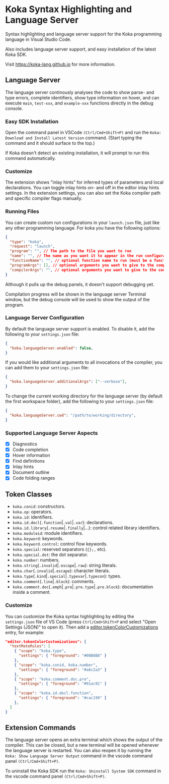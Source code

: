# Koka Syntax Highlighting and Language Server

Syntax highlighting and language server support for the
Koka programming language in Visual Studio Code.

Also includes language server support, and easy installation of the latest Koka SDK.

Visit <https://koka-lang.github.io> for more information.

## Language Server

The language server continously analyses the code to show
parse- and type errors, complete identifiers,
show type information on hover, and
can execute `main`, `test-xxx`, and `example-xxx` functions
directly in the debug console.

### Easy SDK Installation
Open the command panel in VSCode `(Ctrl/Cmd+Shift+P)` and run the `Koka: Download and Install Latest Version` command. (Start typing the command and it should surface to the top.)

If Koka doesn't detect an existing installation, it will prompt to run this command automatically.

### Customize

The extension shows "inlay hints" for inferred types of parameters
and local declarations. You can toggle inlay hints on- and
off in the editor inlay hints settings.
In the extension settings, you can also set the Koka compiler
path and specific compiler flags manually.

### Running Files

You can create custom run configurations in your `launch.json` file, just like any other programming language.
For koka you have the following options:
```json
{
  "type": "koka",
  "request": "launch",
  "program": "", // The path to the file you want to run
  "name": "", // The name as you want it to appear in the run configurations dropdown
  "functionName": "", // optional function name to run (must be a function that doesn't use any effects other than io effects and returns a showable value)
  "programArgs": [], // optional arguments you want to give to the compiled program
  "compilerArgs": "", // optional arguments you want to give to the compiler (e.g. --verbose or -O2)
}
```

Although it pulls up the debug panels, it doesn't support debugging yet.

Compilation progress will be shown in the language server Terminal window, but the debug console will be used to show the output of the program.


### Language Server Configuration

By default the language server support is enabled. To disable it, add the following to your `settings.json` file:
```json
{
  "koka.languageServer.enabled": false,
}
```

If you would like additional arguments to all invocations of the compiler, you can add them to your `settings.json` file:
```json
{
  "koka.languageServer.additionalArgs": ["--verbose"],
}
```

To change the current working directory for the language server (by default the first workspace folder), add the following to your `settings.json` file:
```json
{
  "koka.languageServer.cwd": "/path/to/working/directory",
}
``` 

### Supported Language Server Aspects
- [x] Diagnostics
- [x] Code completion
- [x] Hover information
- [x] Find definitions
- [x] Inlay hints
- [x] Document outline
- [x] Code folding ranges

## Token Classes

* `koka.conid`: constructors.
* `koka.op`: operators.
* `koka.id`: identifiers.
* `koka.id.decl`(`.function`|`.val`|`.var`): declarations.
* `koka.id.library`(`.resume`|`.finally`|...): control related library identifiers.
* `koka.moduleid`: module identifiers.
* `koka.keyword`: keywords.
* `koka.keyword.control`: control flow keywords.
* `koka.special`: reserved separators (`{};,` etc).
* `koka.special.dot`: the dot separator.
* `koka.number`: numbers.
* `koka.string`(`.invalid`|`.escape`|`.raw`): string literals.
* `koka.char`(`.invalid`|`.escape`): character literals.
* `koka.type`(`.kind`|`.special`|`.typevar`|`.typecon`): types.
* `koka.comment`(`.line`|`.block`): comments.
* `koka.comment.doc`(`.emph`|`.pre`|`.pre.type`|`.pre.block`): documentation inside a comment.

### Customize

You can customize the Koka syntax highlighting by editing
the `settings.json` file of VS Code (press `Ctrl/Cmd+Shift+P` and
select "Open Settings (JSON)" to open it).
Then add a [editor.tokenColorCustomizations](https://code.visualstudio.com/docs/getstarted/themes#_editor-syntax-highlighting)
entry, for example:
```json
"editor.tokenColorCustomizations": {
  "textMateRules": [
    { "scope": "koka.type",
      "settings": { "foreground": "#00B8B8" }
    },
    { "scope": "koka.conid, koka.number",
      "settings": { "foreground": "#a6c2a3" }
    },
    { "scope": "koka.comment.doc.pre",
      "settings": { "foreground": "#91ac91" }
    },
    { "scope": "koka.id.decl.function",
      "settings": { "foreground": "#cac199" }
    },
  ]
}
```

## Extension Commands

The language server opens an extra terminal which shows the output of the compiler. 
This can be closed, but a new terminal will be opened whenever the language server is restarted. 
You can also reopen it by running the `Koka: Show Language Server Output` command in the vscode command panel `(Ctrl/Cmd+Shift+P)`.

To uninstall the Koka SDK run the `Koka: Uninstall System SDK` command in the vscode command panel `(Ctrl/Cmd+Shift+P)`.
